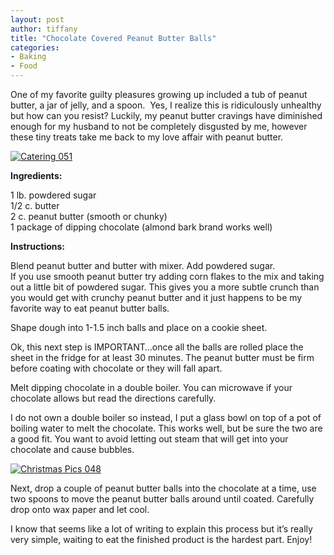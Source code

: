 ```yaml
---
layout: post
author: tiffany
title: "Chocolate Covered Peanut Butter Balls"
categories: 
- Baking
- Food
---
```


One of my favorite guilty pleasures growing up included a tub of peanut butter, a jar of jelly, and a spoon.  Yes, I realize this is ridiculously unhealthy but how can you resist? Luckily, my peanut butter cravings have diminished enough for my husband to not be completely disgusted by me, however these tiny treats take me back to my love affair with peanut butter.

[![](jekyll_uploads/2011/05/Catering-051-575x431.jpg "Catering 051")](http://www.sweetpeonies.com/2011/05/chocolate-covered-peanut-butter-balls/catering-051/)

**Ingredients:**

1 lb. powdered sugar  
1/2 c. butter  
2 c. peanut butter (smooth or chunky)  
1 package of dipping chocolate (almond bark brand works well)

**Instructions:**

Blend peanut butter and butter with mixer. Add powdered sugar.  
If you use smooth peanut butter try adding corn flakes to the mix and taking out a little bit of powdered sugar. This gives you a more subtle crunch than you would get with crunchy peanut butter and it just happens to be my favorite way to eat peanut butter balls.

Shape dough into 1-1.5 inch balls and place on a cookie sheet.

Ok, this next step is IMPORTANT…once all the balls are rolled place the sheet in the fridge for at least 30 minutes. The peanut butter must be firm before coating with chocolate or they will fall apart.

Melt dipping chocolate in a double boiler. You can microwave if your chocolate allows but read the directions carefully.

I do not own a double boiler so instead, I put a glass bowl on top of a pot of boiling water to melt the chocolate. This works well, but be sure the two are a good fit. You want to avoid letting out steam that will get into your chocolate and cause bubbles.

[![](jekyll_uploads/2011/05/Christmas-Pics-048-325x433.jpg "Christmas Pics 048")](http://www.sweetpeonies.com/2011/05/chocolate-covered-peanut-butter-balls/christmas-pics-048/)

Next, drop a couple of peanut butter balls into the chocolate at a time, use two spoons to move the peanut butter balls around until coated. Carefully drop onto wax paper and let cool.

I know that seems like a lot of writing to explain this process but it’s really very simple, waiting to eat the finished product is the hardest part. Enjoy!